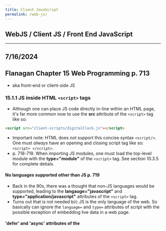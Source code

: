 ```yaml
---
title: Client JavaScript
permalink: /web-js/
---
```


## WebJS / Client JS / Front End JavaScript

***

## 7/16/2024
## Flanagan Chapter 15 Web Programming p. 713
* aka front-end or client-side JS

### 15.1.1 JS inside HTML `<script>` tags
* Although one can place JS code directly in-line within an HTML page, it's far more common now to use the **src** attribute of the `<script>` tag like so: 

```html
<script src="client-scripts/digitalClock.js"></script>
```

* Important note: HTML does *not* support this concise syntax `<script/>`. One must *always* have an opening and closing script tag like so: `<script> </script>`.
* p. 718-719. When importing JS modules, one must load the top-level module with the **type="module"** of the `<script>` tag. See section 10.3.5 for complete detials.

#### No languages supported other than JS p. 719
* Back in the 90s, there was a thought that non-JS languages would be supported, leading to the **langauge="javascript"** and **type="application/javascript"** attributes of the `<script>` tag. 
* Turns out that is not needed b/c JS is the only language of the web. So basically can ignore the `language=` and `type=` attributes of script with the possible exception of embedding live data in a web page.

#### 'defer' and 'async' attributes of the <script> tag
* In the 90s before formalization of the DOM, JS modified HTML page content using the **document.write()** method.
* Back then, `document.write()` tag would execute wherever it is in the HTML page. One hack people used to do was to place all the documents.write() statements at the bottom of the page. 
	* This way, JS would only execute after the other HTML content had first loaded in the client browser.
* That style is now deprecated, esp. since a `<script>` with a **document.write()** statement placed in *the middle* of an HTML page would **blocking** aka **synchronous**. (see p. 720.)
* Solution: introducing the **async** and **defer** attributes as part of the `<script>` tag.
	* Getting conflicting (possibly wrong) answers from ChatGPT about when **async** and **defer** were introduced. 
	* For now, let's assume that browsers started supporting them around 2009, was formally supported as a 'W3C Recommendation' in October 2014.
* Syntax:

```html
<script defer src="deferred.js"></script>
<script async src="async.js"></script>
```

* Note, per this [phind.com answer](https://www.phind.com/search?cache=j3l4x7oq4j2f8ktvtyqibe8w), one can place the **defer** and **async** attributes after the **src=** attribute. Like so:

```html
<script src="deferred.js" defer ></script>
<script src="async.js" async ></script>
```
* Both defer and async are ways of telling the browser that the linked script does not use `document.write()` to generate HTML output.
	* Therefore, the browser can continue to parse and render the document while simultaneously downloading the script.
* **The defer attribute** of the `<script>` tag causes the browser to defer execution of the script until after the document has been fully loaded and is ready to be manipulated.
* **The async attribute** of the `<script>` tag causes the browser to run the script as soon as possible but *does not block document parsing while the JS is being downloaded* to the client browser.
* If a `<script>` tag has both attributes, the **async** attribute takes precedence.
* Scripts with the **type="module"** attribute are automatically executed after the document has been downloaded to the client; as if it had the **defer** attribute. This can be overridden by paring type=module with an **async** attribute in the same `<script>` tag.

***

## 7/17/2024
### 15.1.2 Brief intro to the DOM p. 722
* Short intro; there is much more detail on the DOM in Section 15.3 (p. 760).
* The DOM API mirrors the tree structure of an HTML document. 
* For every HTML tag in the document, there is a corresponding JS *Element* object.
* For every run of text in the HTML document, there is a corresponding JS *Text* object.
* The *Element*,*Text*, and *Document* classes are all subclasses of the **Node** superclass.
* *Node* objects are organized into a tree structure that JS can query and traverse using the DOM API.
* The DOM API includes methods for creating new **Element** and **Text** nodes, inserting them into the document as children of other **Element** objects, moving them around the document, and for deleting them from the document.
* There is a JS class that corresponds to every single HTML tag type.
* Each occurrence of a tag in a document is represented by an instance of the class. Examples:
* The HTML `<body>` tag is represented by an instance of the JS **HTMLBodyElement** class.
* The HTML `<table>` tag is represented by an instance of the JS **HTMLTableElement** class.
* The HTML `<img>` tag is represented by an instance of the JS **HTMLImageElement** class. Note also that HTMLImage has a JS `src` property that corresponds to the *src* attribute of the HTML `<img>` tag.

### 15.1.3 The Global Object in Client Browsers
* There is one global object per browser or tab.
* All the JS code running in that window shares that same global object.
* This is true regardless of how many scripts or modules in the document. Furthermore, that means that any property is visible to all other scripts.
* The global object is where the JS standard library is defined, including the **parse()** function, the `Math` object, the `Set` class, etc.
* The **document** JS property of the window's global object represents the currently displayed document.
* The global object's **fetch()** method makes http network requests.
* The global object's **Audio()** constructor allows JS programs to play sounds.
* In web browsers, the global object does double duty. In addition to defining built-in types and functions, the global object also represnts the current web browser window.
* The global object defines properties like **history** (represent the window's browsing history, see Section 15.10.2), **innerWidth** (window's current width in pixels).
* A critical property of the global object is named **window**, and the value is the global object itself.
	* This means you can simply type `window` to refer to the global object in your client-side code.
	* When using window-specific features, it is often good to include the `window.`- prefix. eg, `window.innerWidth` is clearer than just `innerWidth`.

### 15.1.4 Scripts all share a namespace p. 727
* Module-based scripts are clean b/c functions, classes, variabless, etc are private to their module. (Unless one of those items are explicitly exported with the `export` or `object.export` keywords.)
* In contrast, non-module scripts all share the same global namespace of a document.
	* This can be convenient for small JS programs, but once you include 3rd-party libraries, it all becomes a mess.
* This is one reason to use `let`, `class`, and `const` from ES6. 
	* Unlike the legacy `var` and `function` declarations which create properties on the shared global object, modern keywords do not create properties on the global object.
	* **Note:** however `let`, `class`, and `const` *still* live in the shared namespace.

### 15.1.5 Execution of JS programs p. 728
* There is no formal definition of a 'program' in client-side JS.
* But in general, a JS program consists of all the bits of JS code within or referenced from a single HTML document.
* All of these separate bits of code share a single global **Window* object; they all have access to the same underlying **Document** object.
* Scripts that are not modules also share a top-level namespace.

#### iFrames p. 728-729
* If a webpage includes an embedded frame (i.e., using the `<iframe`> element), the JS code in the embedded document has a *different global object* than the enclosing window.
	* Thus, the iframe also has a distinct Document object and global object from the enclosing window.
* However, if the container document and the contained document are both loaded from the same server, the code in one document can interact with the code in the other document.
* See Section 15.13.6 (p. 957) for more info on how to send messages can be passed between JS in the containing window and the JS in the contained iframe.

#### Sequence p. 729
* One can think of JS program execution as occurring in two phases.
* **Phase 1:** the document content is loaded, and the code from the `<script>` elements is run.
	1. Scripts generally run in the order in they are placed in the doc (modulo **defer** and **async** attributes of the `<script>` tag).
	1. The JS code within any single script is run from top to bottom, subject to standard JS control-flow.
	1. Some non-obvious things might happen like the creation/loading of various classes and objects so they are available for Phase 2.
* **Phase 2:** After the document is loaded and all scripts have run, then the asynch and event-driven part of JS execution starts.
	1. If a script is going to be active in Phase 2, then one of the things it must have done during Phase 1 is to register at least *one* event handler or callback function that will be invoked async.
	1. During the event-driven Phase 2, the browser invokes event handler functions and other callbacks in response to things that happen asynch.
	1. Event handlers are most commonly invoked in response to user input (mouse clicks, keystrokes, etc.) but also by network activity, resource loading, elapsed time, or errors in JS
	1. For more on events and event handlers, see Section 15.2.

#### More on Phase 2 events p. 730
* Some of the first events to happen in Phase 2 are the **DOMContentLoaded** and **load** events.
	* *DOMContentLoaded* is triggered when the HTML document has been completely loaded and parsed.
	* The *load* event is triggered when all the document's external resources (e.g., images) are also fully loadd.
* JS programs often use one of the above events as a trigger or starting signal.
* It is common to see programs whose scripts define functions but take no action other than registering and event handler function to be triggered by the *load* event at the beginning of Phase 2.
	* This *load* event handler than manipulates teh document and does whatever it is that the program is supposed to do.
* Note: it is common in JS programming for an event handler function such as *load* to register yet other event handler functions.
* Phase 1 is relatively short, and should ideally be less than 1 second.
* Once a document is loaded, Phase 2 lasts as long as the document is displayed in the web browser.

### Client-Side JS Threading Model p. 731
* JS is a single threaded language. Single-threaded execution makes for simpler programming.
* One can assume that two event handlers will *never* run at the same time.
* One can manipulate the document knowing that no other thread is attempting to modify it at the same time.
* One never need worry about race conditions etc. when writing JS code.
* Single-threaded execution means that web browsers stop responding to user input while scripts and event handlers are executing.
* However, this means that JS programmers have to be careful to keep their execution times short b/c they don't want the user to be waiting while their page hangs.
	* If an event handler performs a computationally intensive task, the browser may become nonresponsive, possibly causing the user to think that it has crashed.

#### Web workers p. 731
* The web platform defines a controlled form of concurrency called a **web worker**.
* A web worker is a background thread for performing computationally intensive tasks without freeing the UI.
* The code that runs in a web worker thread does not have access ot document content. 
	* Web worker JS does not share any state with the main thread or with other workers.    
	* Web worker JS can only communicate with the main thread and other workers through asynch message events so that concurrency is not detctable in the main thread.
* Thus, **web workers do *not* change the single-threaded execution model** of JS.
* See Section 15.13 for more on safe threading and web workers.

#### Client-Side JS Timeline p.732
##### More detailed breakdown of the steps in a client-side web page live, more granular than the *Phase 1* and *Phase 2* distinction from above.
1. The web browser creates a **Document object** and begins parsing the web page, adding **Element objects** and **Text nodes** to the document as it parses HTML elements and their textual content. The `document.readyState` property has the value *loading* at this stage. 
1. When the HTML parser encounters a **`<script>`** tag that does not have any of the *async*, *defer*, or *type="module"* attributes, it adds that script tag to the document and then executes the script. 
	* The script is executed synchronously, and the HTML parser pauses while the script downloads (if necessary) and runs. 
	* A script like this can use **document.write()** to insert text into the input stream, and that text will become part of the document when the parser resumes. 
	* A script like this often simply defines functions and registers event handlers for later use, but it can traverse and manipulate the document tree as it exists at that time. 
	* That is, non-module scripts that do not have an *async* or *defer* attribute can see their own `<script>` tag and document content that comes before it.
1. When the parser encounters a `<script>` element that has the async attribute set, it begins downloading the script text (and if the script is a module, it also recursively downloads all of the script’s dependencies) and continues parsing the document. 
	* The script will be executed as soon as possible after it has downloaded. 
	* But the parser does not stop and wait for it to download. 
	* Asynchronous scripts must *not* use the **document.write()** method. They can see their own `<script>` tag and all document content that comes before it, and may or may not have access to additional document content.
1. When the document is completely parsed, the **document.readyState** property changes its value to *interactive*.
1. Any scripts that had the *defer* attribute set--along with any module scripts that do *not* have the *async* attribute--are executed in the order in which they appear in the document.
	* Async scripts may also be executed at this time.
	* Deferred scripts now have access to the complete document and they must *not* use the **document.write()** method.
1. The browser fires a **DOMContentLoaded** event on the **Document** object.
	* This marks the transition from Phase 1 to Phase 2.
	* Note, however, that there may still be *async* scripts that have not yet executed at this point.
1. This marks the transition from Phase 1 to Phase 2.
	* Note, however, that there may still be *async* scripts that have not yet executed at this point.
1. Phase 2 is in full swing. The document is fully parsed at this point.
	* But the client browser may still be waiting for additional content, such as images, to load.
	* When all such content finishes loading, and when all *async* scripts have loaded and executed, the **document.readyState** property changes state to *complete* and the browser now fires the *load* event on the **Window** object.
1. From this point on, event handlers are invoked asynchronously in reponse to user input events, network events, timer expirations, etc.

### 15.1.6 Program Input/Output p. 734
* Like any program, client-side JS programs process input data and then produce output data. Here are some types of input:
	1. The content of the document itslef, which the JS code can access via the DOM API.
	1. User input in the form of events. The HTML **`<button>`** element may respond to mouse clicks or touchscreen taps. Or, the HTML **`<textarea>`** element may accept text input. See Section 15.2 for more.
	1. The URL of the document being displayed is available to client-side JS as the **document.URL**. If one passes this string to the **URL()** constructor (Section 11.9), one can easily access the path, query-string, and other sections of the URL.
	1. The content of the http *Cookie* request header is available to the client-side code as **document.cookie**.
		* Cookies are usually used by server-side code to maintain user ssessions but client-side code can also use them when needed.
		* See Section 15.12.2 (p. 932) for more.
	1. The global **navigator** property provides access to info about the web browser, the OS it's running on, and the capabilities of each. For example:
		* **navigator.userAgent** is a string that identifies the web browser.
		* **navigator.language** is the user's preferred language.
		* **navigator.hardwareConcurrency** returns the number of logical CPUs available to the web browser
		* the global **screen** property provides access to the user's display size via the **screen.width** and **screen.height** properties.
		* In a sense, the **navigator** and **screen** objects are to web browsers as environment variables are to Node programs.

#### JS client-side output p. 735
* Client-side JS typically provides output by manipulating the DOM api; or by using a framework like React, Angular, Vue, Next.JS to manipulate the document.
* Client-side code can also use **console.log()** and related methods to produce output. 
	* **Note:** *console.log()* output can only be viewed in the developer tools console. So this is useful for debugging that is hidden from end-users.

### JS Program Errors p. 735
* Unlike Node applications and other apps running directly on the OS, a JS program in a web browser can't really 'crash'.
* If an exception occurs while your client-side JS is running and you do not have a **try/catch** statement to handle it, an error message will be displayed to the dev tools console.
	* **But**, any event handlers that have ben registered keep running and responding to events. 
* To define an error handler of last resort, set the **onError** property of the *Window* object to an error handler function.o
* for more on handling of Promises and managing the call stack, view p. 735-736.

***

### 15.1.8 The Web Security Model p. 737
* There are two competing goals that browser-makers try to balance:
	1. Preventing malicious code from running that can read or alter user data, compromise user privacy, etc.
	1. Make client-side APIs powerful and effective for building web apps.

#### What JS Can't Do p. 737
* The first line of defense is that some web browsers simply don't support certain capabilities. 
* E.g., client-side JS does not provide any way to write or delete arbitrary files or list arbitrary directories on the client computer.
* This means that the vanilla JS cannot simply delete data or plant viruses.
* Furthermore, client-side JS does not have general networking capabilities. Although there APIs like the below, general-purpose internet clients and servers cannot be written with client-side JS. 
	* A client-side JS program can make (only?) make http requests. (Section 15.11.1 for more.)
	* The WebSockets API defines a socket-like affordance for communicating with specialized servers (Section 15.11.3)

#### Same-Origin Policy p. 738
* The *same-origin policy* is a sweeping security restriction of what web content JS code can interact with.
* It typically comes into play when a web page includes `<iframe>` elements.
* In this case, the same-origin policy governs the interactions of JS code in one frame with the content in other iframes.
* The origin of a document is defined as the protocol, the host, and the port of the URL from which the document was loaded.
* Documents loaded from different web servers have different origins; documents loaded via different ports on the same host also have different origins.
* A document loaded with the `http:` protocol has a different origin than the `https:` protocol even if they come from the same web server.
* Browsers typically treat every **file:URL** as a separate origin.
* **Note:** the origin of the script is not relevant to the same-origin policy. What matters is the orign of the **document** in which the script is embedded. (see p. 738-739 for more.)
* The same-origin policy poses problems for large websites with multiple subdomains like *www.example.com* and *store.example.com*. Two solutions:
	1. Alter their origin by setting the **document.domain** to the domain suffix.
	1. **CORS** aka Cross-Origin Resource Sharing 

***

## 7/18/2024
* Tested xss scripting example below on localhost with `live-server` and it worked.

#### Cross-Site Scripting p. 740
* **XSS** aka **cross-site scripting** is a term for a category of security issues in which an attacker injects HTML tags or scripts into a target website.
* Front-end devs must guard against XSS.
* A web page is vulnerable to XSS if it dynamically generates document content and bases that content on user-submitted data without first *sanitizing* that data by removing any embedded HTML tags from it.
* As a trivial example, consider the following HTML page that uses JS to greet users by name:

`<script>`

```javascript
let userName = new URL(document.URL).searchParams.get("userName");
document.querySelector('h1').innerHTML = "Hello " + userName;

```

`</script>`
* The 2-line script extracts input from the "userName" query parameter of the document URL.
* It then uses the DOM API to inject an HTML string inot the first `<h1>` tag in the document.
* The page is intended to be invoked with an URL like this: `http://www.example.com/greet.html?userName=Jeff`.
* When used likje this, it displays the text "Hello Jeff". 
* **But**, consider what happens when it is invoked with this query parameter `userName=%3Cimg%20src=%22x.png%22%20onload=%22alert(%27hacked%27)%22/%3E`. When the URL-escaped parameters are deoded, the URL causes this HTML to be injected into the document: `Hello <img src="x.png" onload="alert('hacked')"/>`.
	* After the image loads, the string of JS in the **onload** attribute is executed and the global **alert()** function displays a modal dialogue window to appear.
	* Of course, a single dialog box is relatively benign, but demonstrates that arbitrary code execution is possible on this site b/c it allows unsanitized HTML.
* XSS is called this b/c more than one site is involved.
	* Site B includes a specially created link to Site A.
	* If Site B can convince users that that it is a legit site and they can click the Site B lin, they will be taken to Site A--**but now Site A will be running code from Site B**!
	* Exploit 1: deface the page or cause other malfuctions on Site A.
	* Exploit 2: Even worse, can read account info and other stuff from cookies stored by Site A, sending that data back to Site B.
	* Exploit 3: Injected code could even track user keystrokes and send that data back to Site B.
* **Solution I:** replace special HTML characters in untrusted input string with their equivalent HTML entities. (see example on p. 741-742.
* **Solution II:** Structure web app so that untrusted content is always displayed in an `<iframe>` with the **sandbox** HTML attribute set to disable scripting and other capabilities.

***

### 15.2 Events p. 742
* Client-side JS use an async, event-driven programming model. This means that the browser generates an **event** every time something interesting happens to the document, browser, or associated element/object.
* In client-side JS, events can occur on any element within an HTML document. This means that web browsers are *more complicated than Node programming*.

#### Definitions related to events p. 743 - 745
1. **Event Type** aka **Event Name**
	* This string specifies what kind of event occurred. 
	* For example, *type* **mousemove** means that the user has moved the mouse. 
	* The *type* **keydown** means that the user has pressed a key on the keyboard down.  
	* The *type* **load** means that a document or some other resource has finished loading on the client from the network.
	* B/c the type of an event is just a string, it's sometimes called an *event name*.
1. **Event Target**
	* This is the object upon which the event occurred or with which an event is associated.
	* When we speak of an event, we must specify both the type and the target
	* A **load** event *on* a `Window`, for example, or a **click** event *on* a `<button>` element.
	* The most common event targets are Window, Document, and Element objects.
	* Other targets include **Worker objects** (see Section 15.13 on threads). Workers are targeted by *message* events when a worker thread sends a message to the main thread.
1. **Event Handler** aka **Event Listener**
	* This function handles or responds to an event. Applications register their event handler functions with the web browser, specifying *event types* and *event targets*. 
	* When an event of the specified type occurs on the specified target, the browser invokes the handler function.
	* When event handlers are invoked for an object, we say that the browser has 'fired', 'triggered', or 'dispatched' the event.
	* There are a number of ways to register event handlers; see Sections 15.2.2 and 15.2.3 for more.
1. **Event Object**
	* Event objects are associated with a particular event and contains details about that event.
	* Event objects are passed as arguments to the event handler function.
	* All event objects have a **type property** that specifies the event type and a **target property** specifying the event target.
	* Each event type defines a set of properties for its associated event objects.
	* e.g., a *mouse event object* includes coordinates of the mouse pointer.
	* e.g., a *keyboard event object* includes key pressed and associated modifier keys that were also pressed.
1. **Event Propagation**
	* Event propagation is the process by which a browser decides which objects to trigger event handlers on.
	* For events that are specific to a single object--such as the **load** event on the *Window* object or a **message** event on a *Worker* object--no propagation is required.
	* But when certain kinds of events occur on elements within the HTML document, they propagate up the document tree.
		* If the user moves the mouse over a hyperlink, the **mousemove** event is first fired on the `<a>` element that defines the linke. 
		* *Then*, the event is fired on the containing elements: perhaps a `<p>` element, a `<section>` element, or the Document object itself.
	* It is sometimes more convenient to register a single event handler on a Document or some other container element than to register handlers on each individual element you're interested in.
	* An event handler can stop the propagation of an event so that it will not continue to bubble and will not trigger handlers on containing elements.
	* Handlers do this by invoking a a method of the event object.
	* In another form of event propagation, known as **event capturing**, handlers specially registered on container elements have the opportunity to intercept (aka *capture*( events before they are delivered to their actual target. See Section 15.2.4 for more.
1. **Default Actions**
* Some events have default actions associated with them. 
* e.g., when a click event occurs on a hyper link, the default action is for the browser to follow the link and load a new page. Event handlers can prevent the default action by invoking a method for the event object.
	* This is called **cancelling** the event. See Section 15.2.5

## 7/19/2024
### 15.2.1 Event Categories
##### Client-side JS suppports so many *event types* that this chapter will not cover them all. However, this book will group events into a few common categories.
1. **Device-dependent input events** 
	* Examples: mousedown, mousemove, mouseup, touchstart, touchmove, touchend, keydown, keyup
1. **Device-independent input events** Events that are device agnostic. e.g., 
	* The *click* event indicates that a link or button (or other document element has been activated. This activation can come from a mouse click, a keyboard, or with a tap on a touch screen.
	* The *input* event is a device-independent superclass of keydown which supports keyboard input, as well as cut-and-paste, and methods used for ideogram based scripts like Chinese.
	* The *pointerdown*, *pointermove*, and *pointerup* event types are device-independent alternatives to mouse and touch events, which respond to pointers, touch-screens, pen- and stylus- inputs.
1. **User Interface events** aka UI events are higher-level events. Often on HTML form elements.
	* *Focus* event is when a text input field gains keyboard focus.
	* *Change* event is when a user changes the value displayed by a form element.
	* *Submit* event is when a user clicks a **Submit** button in a form.
1. **State-change events**
	* Events from network or browser activity; not from user input.
	* Example: **load** fired by the *Window* object after a document finishes loading.
	* Example: **DOMContentLoaded** fired by the *Document* object after a document finishes loading.
	* Also, browsers fire *online* and *offline* events on the Window object when network connectivity changes.
	* Example: **popstate** event is fired by the browser's history management mechanism in response to the browser's Back button (See 15.10.4).
1. **API-specific events**
	* A number of web APIs defined by HTML and related specs include their own event types.
	* The HTML `<video>` and `<audio>` elements define a long list of associated event types such as *waiting*, *playing*, *seeking*, *volumechange*, etc. for media playback.
	* Generally speaking, web platform APIs that are async and were developed before **Promises** were added to JS are event-based and define API-specific events.
	* Example: The **IndexedDB API** fires *success* and *error* events when database requests succeed or fail.
	* Although the new **fetch() API** for making HTTP requests is Promise-based, it replaced the old XMLHttpRequest API which itself defined several API-spcific event types.

### 15.2.2 Registering Event Handlers p. 747
* There are 2 basic ways to register event handlers.
* First: set a property on the object or document element of the event target. (This goes back to the 1990s.)
* Second: pass the handler to the **addEventListener()** method of the object or element.

#### Method 1: Setting Event Handler Properties p. 747
* Simplest and oldest way.
* By convention, event handler properties have names that start with *on* followed by the event name, e.g., *onclick*, *onchange*, *onload*, *onmouseover*, etc.


***

## register info
* to paste *```javascript* from the register **j**, type `"jp`.
* to paste *`<script>`* from the register **k**, type `"kp`.
* to yank next 3 words and store in register **a**, type `"ay3w`.

`<script>`
